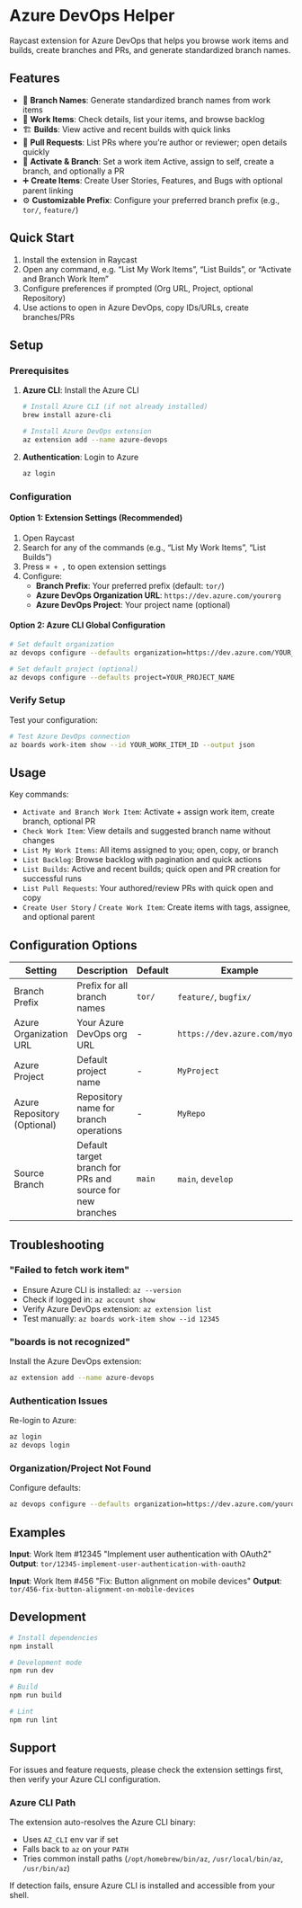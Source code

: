 # Azure DevOps Helper

Raycast extension for Azure DevOps that helps you browse work items and builds, create branches and PRs, and generate standardized branch names.

## Features

- 🌿 **Branch Names**: Generate standardized branch names from work items
- 🧩 **Work Items**: Check details, list your items, and browse backlog
- 🏗️ **Builds**: View active and recent builds with quick links
- 🔀 **Pull Requests**: List PRs where you’re author or reviewer; open details quickly
- 🚀 **Activate & Branch**: Set a work item Active, assign to self, create a branch, and optionally a PR
- ➕ **Create Items**: Create User Stories, Features, and Bugs with optional parent linking
- ⚙️ **Customizable Prefix**: Configure your preferred branch prefix (e.g., `tor/`, `feature/`)

## Quick Start

1. Install the extension in Raycast
2. Open any command, e.g. “List My Work Items”, “List Builds”, or “Activate and Branch Work Item”
3. Configure preferences if prompted (Org URL, Project, optional Repository)
4. Use actions to open in Azure DevOps, copy IDs/URLs, create branches/PRs

## Setup

### Prerequisites

1. **Azure CLI**: Install the Azure CLI
   ```bash
   # Install Azure CLI (if not already installed)
   brew install azure-cli
   
   # Install Azure DevOps extension
   az extension add --name azure-devops
   ```

2. **Authentication**: Login to Azure
   ```bash
   az login
   ```

### Configuration

#### Option 1: Extension Settings (Recommended)
1. Open Raycast
2. Search for any of the commands (e.g., “List My Work Items”, “List Builds”)
3. Press `⌘ + ,` to open extension settings
4. Configure:
   - **Branch Prefix**: Your preferred prefix (default: `tor/`)
   - **Azure DevOps Organization URL**: `https://dev.azure.com/yourorg`
   - **Azure DevOps Project**: Your project name (optional)

#### Option 2: Azure CLI Global Configuration
```bash
# Set default organization
az devops configure --defaults organization=https://dev.azure.com/YOUR_ORG_NAME

# Set default project (optional)
az devops configure --defaults project=YOUR_PROJECT_NAME
```

### Verify Setup

Test your configuration:
```bash
# Test Azure DevOps connection
az boards work-item show --id YOUR_WORK_ITEM_ID --output json
```

## Usage

Key commands:
- `Activate and Branch Work Item`: Activate + assign work item, create branch, optional PR
- `Check Work Item`: View details and suggested branch name without changes
- `List My Work Items`: All items assigned to you; open, copy, or branch
- `List Backlog`: Browse backlog with pagination and quick actions
- `List Builds`: Active and recent builds; quick open and PR creation for successful runs
- `List Pull Requests`: Your authored/review PRs with quick open and copy
- `Create User Story` / `Create Work Item`: Create items with tags, assignee, and optional parent

## Configuration Options

| Setting | Description | Default | Example |
|---------|-------------|---------|---------|
| Branch Prefix | Prefix for all branch names | `tor/` | `feature/`, `bugfix/` |
| Azure Organization URL | Your Azure DevOps org URL | - | `https://dev.azure.com/myorg` |
| Azure Project | Default project name | - | `MyProject` |
| Azure Repository (Optional) | Repository name for branch operations | - | `MyRepo` |
| Source Branch | Default target branch for PRs and source for new branches | `main` | `main`, `develop` |

## Troubleshooting

### "Failed to fetch work item"
- Ensure Azure CLI is installed: `az --version`
- Check if logged in: `az account show`
- Verify Azure DevOps extension: `az extension list`
- Test manually: `az boards work-item show --id 12345`

### "boards is not recognized"
Install the Azure DevOps extension:
```bash
az extension add --name azure-devops
```

### Authentication Issues
Re-login to Azure:
```bash
az login
az devops login
```

### Organization/Project Not Found
Configure defaults:
```bash
az devops configure --defaults organization=https://dev.azure.com/yourorg project=yourproject
```

## Examples

**Input**: Work Item #12345 "Implement user authentication with OAuth2"
**Output**: `tor/12345-implement-user-authentication-with-oauth2`

**Input**: Work Item #456 "Fix: Button alignment on mobile devices"
**Output**: `tor/456-fix-button-alignment-on-mobile-devices`

## Development

```bash
# Install dependencies
npm install

# Development mode
npm run dev

# Build
npm run build

# Lint
npm run lint
```

## Support

For issues and feature requests, please check the extension settings first, then verify your Azure CLI configuration.
### Azure CLI Path
The extension auto-resolves the Azure CLI binary:
- Uses `AZ_CLI` env var if set
- Falls back to `az` on your `PATH`
- Tries common install paths (`/opt/homebrew/bin/az`, `/usr/local/bin/az`, `/usr/bin/az`)

If detection fails, ensure Azure CLI is installed and accessible from your shell.
